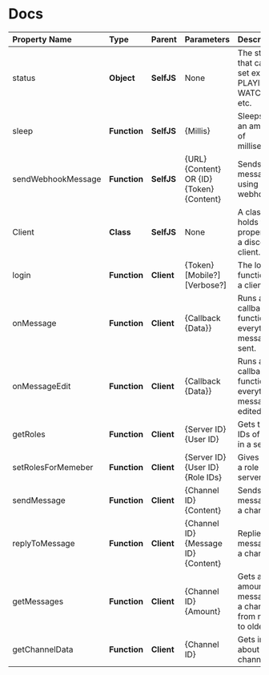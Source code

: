 # Docs

| Property Name      | Type         | Parent      | Parameters                                | Description                                                    |
| :----------------- | :----------- | :---------- | :---------------------------------------- | :------------------------------------------------------------- |
| status             | **Object**   | **SelfJS**  | None                                      | The status that can be set ex: PLAYING, WATCHING, etc.         |
| sleep              | **Function** | **SelfJS**  | {Millis}                                  | Sleeps for an amount of milliseconds.                          |
| sendWebhookMessage | **Function** | **SelfJS**  | {URL} {Content} OR {ID} {Token} {Content} | Sends a message using a webhook.                               |
| Client             | **Class**    | **SelfJS**  | None                                      | A class that holds the properties of a discord client.         |
| login              | **Function** | **Client**  | {Token} [Mobile?] [Verbose?]              | The login function for a client.                               |
| onMessage          | **Function** | **Client**  | {Callback {Data}}                         | Runs a callback function everytime a message is sent.          |
| onMessageEdit      | **Function** | **Client**  | {Callback {Data}}                         | Runs a callback function everytime a message is edited.        |
| getRoles           | **Function** | **Client**  | {Server ID} {User ID}                     | Gets the role IDs of a user in a server.                       |
| setRolesForMemeber | **Function** | **Client**  | {Server ID} {User ID} {Role IDs}          | Gives a user a role in a server.                               |
| sendMessage        | **Function** | **Client**  | {Channel ID} {Content}                    | Sends a message to a channel.                                  |
| replyToMessage     | **Function** | **Client**  | {Channel ID} {Message ID} {Content}       | Replies to a message to a channel.                             |
| getMessages        | **Function** | **Client**  | {Channel ID} {Amount}                     | Gets an amount of messages in a channel from newest to oldest. |
| getChannelData     | **Function** | **Client**  | {Channel ID}                              | Gets info about a channel.                                     |
